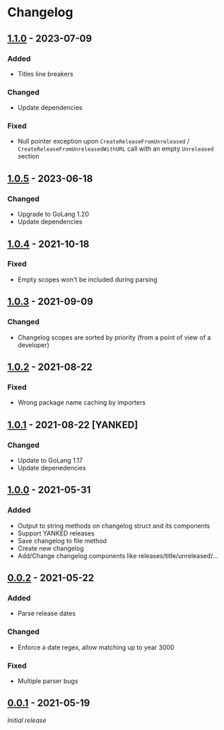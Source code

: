 # Changelog

## [1.1.0] - 2023-07-09

### Added

- Titles line breakers

### Changed

- Update dependencies

### Fixed

- Null pointer exception upon `CreateReleaseFromUnreleased` / `CreateReleaseFromUnreleasedWithURL` call with an empty `Unreleased` section

## [1.0.5] - 2023-06-18

### Changed

- Upgrade to GoLang 1.20
- Update dependencies

## [1.0.4] - 2021-10-18

### Fixed

- Empty scopes won't be included during parsing

## [1.0.3] - 2021-09-09

### Changed

- Changelog scopes are sorted by priority (from a point of view of a developer)

## [1.0.2] - 2021-08-22

### Fixed

- Wrong package name caching by importers

## [1.0.1] - 2021-08-22 [YANKED]

### Changed

- Update to GoLang 1.17
- Update depenedencies

## [1.0.0] - 2021-05-31

### Added

- Output to string methods on changelog struct and its components
- Support YANKED releases
- Save changelog to file method
- Create new changelog
- Add/Change changelog components like releases/title/unreleased/...

## [0.0.2] - 2021-05-22

### Added

- Parse release dates

### Changed

- Enforce a date regex, allow matching up to year 3000

### Fixed

- Multiple parser bugs

## [0.0.1] - 2021-05-19

_Initial release_

[1.1.0]: https://github.com/anton-yurchenko/go-changelog/compare/v1.0.5...v1.1.0
[1.0.5]: https://github.com/anton-yurchenko/go-changelog/compare/v1.0.4...v1.0.5
[1.0.4]: https://github.com/anton-yurchenko/go-changelog/compare/v1.0.3...v1.0.4
[1.0.3]: https://github.com/anton-yurchenko/go-changelog/compare/v1.0.2...v1.0.3
[1.0.2]: https://github.com/anton-yurchenko/go-changelog/compare/v1.0.1...v1.0.2
[1.0.1]: https://github.com/anton-yurchenko/go-changelog/compare/v1.0.0...v1.0.1
[1.0.0]: https://github.com/anton-yurchenko/go-changelog/compare/v0.0.2...v1.0.0
[0.0.2]: https://github.com/anton-yurchenko/go-changelog/compare/v0.0.1...v0.0.2
[0.0.1]: https://github.com/anton-yurchenko/go-changelog/releases/tag/v0.0.1
